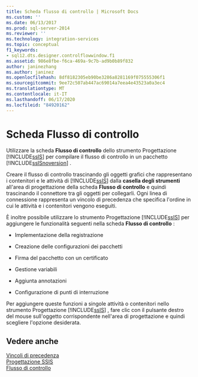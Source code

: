 ```yaml
---
title: Scheda flusso di controllo | Microsoft Docs
ms.custom: ''
ms.date: 06/13/2017
ms.prod: sql-server-2014
ms.reviewer: ''
ms.technology: integration-services
ms.topic: conceptual
f1_keywords:
- sql12.dts.designer.controlflowwindow.f1
ms.assetid: 986e8fbe-f6ca-469a-9c7b-ad9b0b89f832
author: janinezhang
ms.author: janinez
ms.openlocfilehash: 8df8182305eb90be3286a8281169f075555306f1
ms.sourcegitcommit: 9ee72c507ab447ac69014a7eea4e43523a0a3ec4
ms.translationtype: MT
ms.contentlocale: it-IT
ms.lasthandoff: 06/17/2020
ms.locfileid: "84920162"
---
```

# <a name="control-flow-tab"></a>Scheda Flusso di controllo
  Utilizzare la scheda **Flusso di controllo** dello strumento Progettazione [!INCLUDE[ssIS](../includes/ssis-md.md)] per compilare il flusso di controllo in un pacchetto [!INCLUDE[ssISnoversion](../includes/ssisnoversion-md.md)] .  
  
 Creare il flusso di controllo trascinando gli oggetti grafici che rappresentano i contenitori e le attività di [!INCLUDE[ssIS](../includes/ssis-md.md)] dalla **casella degli strumenti** all'area di progettazione della scheda **Flusso di controllo** e quindi trascinando il connettore tra gli oggetti per collegarli. Ogni linea di connessione rappresenta un vincolo di precedenza che specifica l'ordine in cui le attività e i contenitori vengono eseguiti.  
  
 È inoltre possibile utilizzare lo strumento Progettazione [!INCLUDE[ssIS](../includes/ssis-md.md)] per aggiungere le funzionalità seguenti nella scheda **Flusso di controllo** :  
  
-   Implementazione della registrazione  
  
-   Creazione delle configurazioni dei pacchetti  
  
-   Firma del pacchetto con un certificato  
  
-   Gestione variabili  
  
-   Aggiunta annotazioni  
  
-   Configurazione di punti di interruzione  
  
 Per aggiungere queste funzioni a singole attività o contenitori nello strumento Progettazione [!INCLUDE[ssIS](../includes/ssis-md.md)] , fare clic con il pulsante destro del mouse sull'oggetto corrispondente nell'area di progettazione e quindi scegliere l'opzione desiderata.  
  
## <a name="see-also"></a>Vedere anche  
 [Vincoli di precedenza](control-flow/precedence-constraints.md)   
 [Progettazione SSIS](ssis-designer.md)   
 [Flusso di controllo](control-flow/control-flow.md)  
  
  
